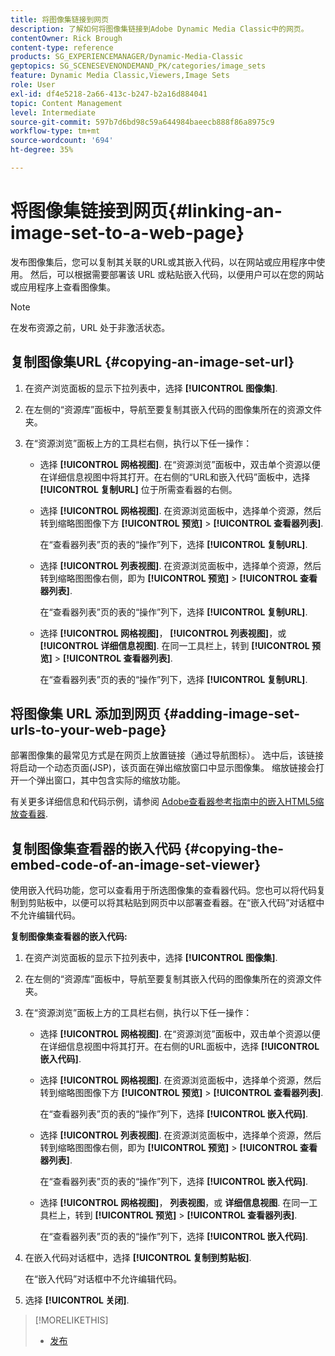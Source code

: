```yaml
---
title: 将图像集链接到网页
description: 了解如何将图像集链接到Adobe Dynamic Media Classic中的网页。
contentOwner: Rick Brough
content-type: reference
products: SG_EXPERIENCEMANAGER/Dynamic-Media-Classic
geptopics: SG_SCENESEVENONDEMAND_PK/categories/image_sets
feature: Dynamic Media Classic,Viewers,Image Sets
role: User
exl-id: df4e5218-2a66-413c-b247-b2a16d884041
topic: Content Management
level: Intermediate
source-git-commit: 597b7d6bd98c59a644984baeecb888f86a8975c9
workflow-type: tm+mt
source-wordcount: '694'
ht-degree: 35%

---
```


# 将图像集链接到网页{#linking-an-image-set-to-a-web-page}

发布图像集后，您可以复制其关联的URL或其嵌入代码，以在网站或应用程序中使用。 然后，可以根据需要部署该 URL 或粘贴嵌入代码，以便用户可以在您的网站或应用程序上查看图像集。

>[!NOTE]
>
>在发布资源之前，URL 处于非激活状态。

## 复制图像集URL {#copying-an-image-set-url}

1. 在资产浏览面板的显示下拉列表中，选择 **[!UICONTROL 图像集]**.
1. 在左侧的“资源库”面板中，导航至要复制其嵌入代码的图像集所在的资源文件夹。
1. 在“资源浏览”面板上方的工具栏右侧，执行以下任一操作：

   * 选择 **[!UICONTROL 网格视图]**. 在“资源浏览”面板中，双击单个资源以便在详细信息视图中将其打开。在右侧的“URL和嵌入代码”面板中，选择 **[!UICONTROL 复制URL]** 位于所需查看器的右侧。
   * 选择 **[!UICONTROL 网格视图]**. 在资源浏览面板中，选择单个资源，然后转到缩略图图像下方 **[!UICONTROL 预览]** > **[!UICONTROL 查看器列表]**.

     在“查看器列表”页的表的“操作”列下，选择 **[!UICONTROL 复制URL]**.

   * 选择 **[!UICONTROL 列表视图]**. 在资源浏览面板中，选择单个资源，然后转到缩略图图像右侧，即为 **[!UICONTROL 预览]** > **[!UICONTROL 查看器列表]**.

     在“查看器列表”页的表的“操作”列下，选择 **[!UICONTROL 复制URL]**.

   * 选择 **[!UICONTROL 网格视图]**， **[!UICONTROL 列表视图]**，或 **[!UICONTROL 详细信息视图]**. 在同一工具栏上，转到 **[!UICONTROL 预览]** > **[!UICONTROL 查看器列表]**.

     在“查看器列表”页的表的“操作”列下，选择 **[!UICONTROL 复制URL]**.

## 将图像集 URL 添加到网页 {#adding-image-set-urls-to-your-web-page}

部署图像集的最常见方式是在网页上放置链接（通过导航图标）。 选中后，该链接将启动一个动态页面(JSP)，该页面在弹出缩放窗口中显示图像集。 缩放链接会打开一个弹出窗口，其中包含实际的缩放功能。

有关更多详细信息和代码示例，请参阅 [Adobe查看器参考指南中的嵌入HTML5缩放查看器](https://experienceleague.adobe.com/docs/dynamic-media-developer-resources/library/viewers-aem-assets-dmc/zoom/c-html5-20-zoom-viewer-about.html#section-e1c3106f5b3e445d9b95be337c2f94e2).

## 复制图像集查看器的嵌入代码 {#copying-the-embed-code-of-an-image-set-viewer}

使用嵌入代码功能，您可以查看用于所选图像集的查看器代码。您也可以将代码复制到剪贴板中，以便可以将其粘贴到网页中以部署查看器。在“嵌入代码”对话框中不允许编辑代码。

**复制图像集查看器的嵌入代码:**

1. 在资产浏览面板的显示下拉列表中，选择 **[!UICONTROL 图像集]**.
1. 在左侧的“资源库”面板中，导航至要复制其嵌入代码的图像集所在的资源文件夹。
1. 在“资源浏览”面板上方的工具栏右侧，执行以下任一操作：

   * 选择 **[!UICONTROL 网格视图]**. 在“资源浏览”面板中，双击单个资源以便在详细信息视图中将其打开。在右侧的URL面板中，选择 **[!UICONTROL 嵌入代码]**.
   * 选择 **[!UICONTROL 网格视图]**. 在资源浏览面板中，选择单个资源，然后转到缩略图图像下方 **[!UICONTROL 预览]** > **[!UICONTROL 查看器列表]**.

     在“查看器列表”页的表的“操作”列下，选择 **[!UICONTROL 嵌入代码]**.

   * 选择 **[!UICONTROL 列表视图]**. 在资源浏览面板中，选择单个资源，然后转到缩略图图像右侧，即为 **[!UICONTROL 预览]** > **[!UICONTROL 查看器列表]**.

     在“查看器列表”页的表的“操作”列下，选择 **[!UICONTROL 嵌入代码]**.

   * 选择 **[!UICONTROL 网格视图]**， **列表视图**，或 **详细信息视图**. 在同一工具栏上，转到 **[!UICONTROL 预览]** > **[!UICONTROL 查看器列表]**.

     在“查看器列表”页的表的“操作”列下，选择 **[!UICONTROL 嵌入代码]**.

1. 在嵌入代码对话框中，选择 **[!UICONTROL 复制到剪贴板]**.

   在“嵌入代码”对话框中不允许编辑代码。

1. 选择 **[!UICONTROL 关闭]**.

>[!MORELIKETHIS]
>
>* [发布](publishing-files.md#publishing_files)
